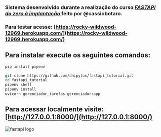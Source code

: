 ### Sistema desenvolvido durante a realização do curso  [ *FASTAPI do zero à implantação* ](https://[link](https://github.com/cassiobotaro/do_zero_a_implantacao/blob/master/hello_fastapi.md)) feito por @cassiobotaro. 
### Para testar acesse:  [https://rocky-wildwood-12969.herokuapp.com/](https://rocky-wildwood-12969.herokuapp.com/)

## Para instalar execute os seguintes comandos:

```bash
pip install pipenv
```


```bash
git clone https://github.com/chipytux/fastapi_tutorial.git
cd fastapi_tutorial
pipenv shell
pipenv install
uvicorn gerenciador_tarefas.gerenciador:app 
```

## Para acessar localmente visite: [http://127.0.0.1:8000/](http://127.0.0.1:8000/)




![fastapi logo](https://fastapi.tiangolo.com/img/logo-margin/logo-teal.png)
